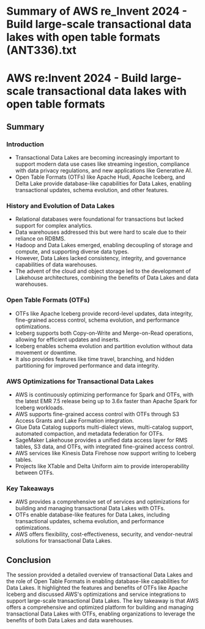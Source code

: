 # Summary of AWS re_Invent 2024 - Build large-scale transactional data lakes with open table formats (ANT336).txt

# AWS re:Invent 2024 - Build large-scale transactional data lakes with open table formats

## Summary

### Introduction
- Transactional Data Lakes are becoming increasingly important to support modern data use cases like streaming ingestion, compliance with data privacy regulations, and new applications like Generative AI.
- Open Table Formats (OTFs) like Apache Hudi, Apache Iceberg, and Delta Lake provide database-like capabilities for Data Lakes, enabling transactional updates, schema evolution, and other features.

### History and Evolution of Data Lakes
- Relational databases were foundational for transactions but lacked support for complex analytics.
- Data warehouses addressed this but were hard to scale due to their reliance on RDBMS.
- Hadoop and Data Lakes emerged, enabling decoupling of storage and compute, and supporting diverse data types.
- However, Data Lakes lacked consistency, integrity, and governance capabilities of data warehouses.
- The advent of the cloud and object storage led to the development of Lakehouse architectures, combining the benefits of Data Lakes and data warehouses.

### Open Table Formats (OTFs)
- OTFs like Apache Iceberg provide record-level updates, data integrity, fine-grained access control, schema evolution, and performance optimizations.
- Iceberg supports both Copy-on-Write and Merge-on-Read operations, allowing for efficient updates and inserts.
- Iceberg enables schema evolution and partition evolution without data movement or downtime.
- It also provides features like time travel, branching, and hidden partitioning for improved performance and data integrity.

### AWS Optimizations for Transactional Data Lakes
- AWS is continuously optimizing performance for Spark and OTFs, with the latest EMR 7.5 release being up to 3.6x faster than Apache Spark for Iceberg workloads.
- AWS supports fine-grained access control with OTFs through S3 Access Grants and Lake Formation integration.
- Glue Data Catalog supports multi-dialect views, multi-catalog support, automated compaction, and metadata federation for OTFs.
- SageMaker Lakehouse provides a unified data access layer for RMS tables, S3 data, and OTFs, with integrated fine-grained access control.
- AWS services like Kinesis Data Firehose now support writing to Iceberg tables.
- Projects like XTable and Delta Uniform aim to provide interoperability between OTFs.

### Key Takeaways
- AWS provides a comprehensive set of services and optimizations for building and managing transactional Data Lakes with OTFs.
- OTFs enable database-like features for Data Lakes, including transactional updates, schema evolution, and performance optimizations.
- AWS offers flexibility, cost-effectiveness, security, and vendor-neutral solutions for transactional Data Lakes.

## Conclusion
The session provided a detailed overview of transactional Data Lakes and the role of Open Table Formats in enabling database-like capabilities for Data Lakes. It highlighted the features and benefits of OTFs like Apache Iceberg and discussed AWS's optimizations and service integrations to support large-scale transactional Data Lakes. The key takeaway is that AWS offers a comprehensive and optimized platform for building and managing transactional Data Lakes with OTFs, enabling organizations to leverage the benefits of both Data Lakes and data warehouses.